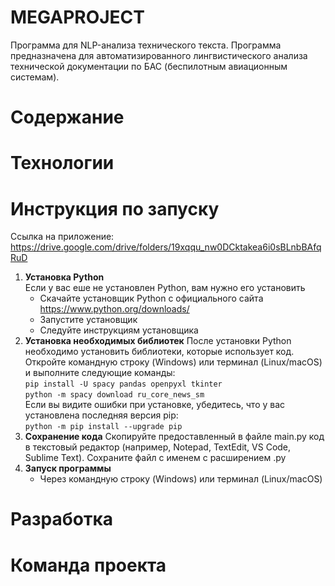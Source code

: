# MEGAPROJECT
Программа для NLP-анализа технического текста.
Программа предназначена для автоматизированного лингвистического анализа технической документации по БАС (беспилотным авиационным системам).
# Содержание


# Технологии


# Инструкция по запуску
Ссылка на приложение: https://drive.google.com/drive/folders/19xqqu_nw0DCktakea6i0sBLnbBAfqRuD
1. **Установка Python**  
   Если у вас еше не установлен Python, вам нужно его установить    
     * Скачайте установщик Python с официального сайта https://www.python.org/downloads/
     * Запустите установщик
     * Следуйте инструкциям установщика
2. **Установка необходимых библиотек**
   После установки Python необходимо установить библиотеки, которые использует код. Откройте командную строку (Windows) или терминал (Linux/macOS) и выполните следующие команды:  
   `pip install -U spacy pandas openpyxl tkinter`  
   `python -m spacy download ru_core_news_sm`  
   Если вы видите ошибки при установке, убедитесь, что у вас установлена последняя версия pip:  
   `python -m pip install --upgrade pip`  
3. **Сохранение кода**
   Скопируйте предоставленный в файле main.py код в текстовый редактор (например, Notepad, TextEdit, VS Code, Sublime Text). Сохраните файл с именем с расширением .py
4. **Запуск программы**
   * Через командную строку (Windows) или терминал (Linux/macOS)
# Разработка

# Команда проекта
